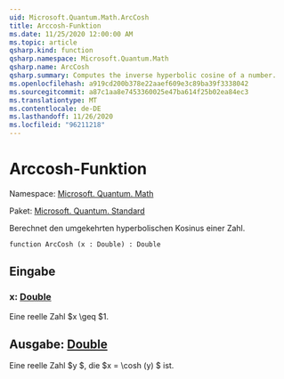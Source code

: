 ```yaml
---
uid: Microsoft.Quantum.Math.ArcCosh
title: Arccosh-Funktion
ms.date: 11/25/2020 12:00:00 AM
ms.topic: article
qsharp.kind: function
qsharp.namespace: Microsoft.Quantum.Math
qsharp.name: ArcCosh
qsharp.summary: Computes the inverse hyperbolic cosine of a number.
ms.openlocfilehash: a919cd200b378e22aaef609e3c89ba39f3338042
ms.sourcegitcommit: a87c1aa8e7453360025e47ba614f25b02ea84ec3
ms.translationtype: MT
ms.contentlocale: de-DE
ms.lasthandoff: 11/26/2020
ms.locfileid: "96211218"
---
```

# <a name="arccosh-function"></a>Arccosh-Funktion

Namespace: [Microsoft. Quantum. Math](xref:Microsoft.Quantum.Math)

Paket: [Microsoft. Quantum. Standard](https://nuget.org/packages/Microsoft.Quantum.Standard)


Berechnet den umgekehrten hyperbolischen Kosinus einer Zahl.

```qsharp
function ArcCosh (x : Double) : Double
```


## <a name="input"></a>Eingabe

### <a name="x--double"></a>x: [Double](xref:microsoft.quantum.lang-ref.double)

Eine reelle Zahl $x \geq $1.



## <a name="output--double"></a>Ausgabe: [Double](xref:microsoft.quantum.lang-ref.double)

Eine reelle Zahl $y $, die $x = \cosh (y) $ ist.